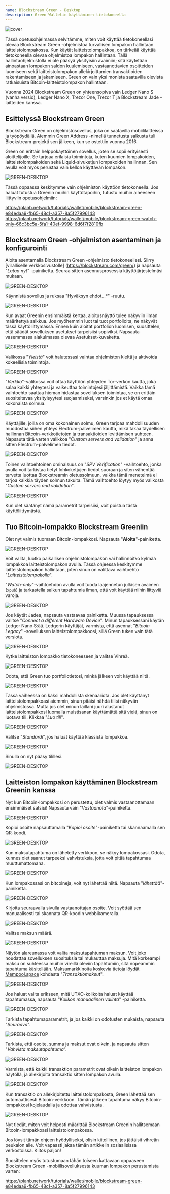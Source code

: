 ```yaml
---
name: Blockstream Green - Desktop
description: Green Walletin käyttäminen tietokoneella
---
```

![cover](assets/cover.webp)

Tässä opetusohjelmassa selvitämme, miten voit käyttää tietokoneellasi olevaa Blockstream Green -ohjelmistoa turvallisen lompakon hallintaan laitteistolompakossa. Kun käytät laitteistolompakkoa, on tärkeää käyttää tietokoneella olevaa ohjelmistoa lompakon hallintaan. Tällä hallintaohjelmistolla ei ole pääsyä yksityisiin avaimiin; sitä käytetään ainoastaan lompakon saldon kuulemiseen, vastaanottavien osoitteiden luomiseen sekä laitteistolompakon allekirjoittamien transaktioiden rakentamiseen ja jakamiseen. Green on vain yksi monista saatavilla olevista ratkaisuista Bitcoin-laitteistolompakon hallintaan.

Vuonna 2024 Blockstream Green on yhteensopiva vain Ledger Nano S (vanha versio), Ledger Nano X, Trezor One, Trezor T ja Blockstream Jade -laitteiden kanssa.

## Esittelyssä Blockstream Green

Blockstream Green on ohjelmistosovellus, joka on saatavilla mobiililaitteissa ja työpöydällä. Aiemmin Green Address -nimellä tunnetusta salkusta tuli Blockstream-projekti sen jälkeen, kun se ostettiin vuonna 2016.

Green on erittäin helppokäyttöinen sovellus, joten se sopii erityisesti aloittelijoille. Se tarjoaa erilaisia toimintoja, kuten kuumien lompakoiden, laitteistolompakoiden sekä Liquid-sivuketjun lompakoiden hallinnan. Sen avulla voit myös perustaa vain kelloa käyttävän lompakon.

![GREEN-DESKTOP](assets/fr/01.webp)

Tässä oppaassa keskitymme vain ohjelmiston käyttöön tietokoneella. Jos haluat tutustua Greenin muihin käyttötapoihin, tutustu muihin aiheeseen liittyviin opetusohjelmiin:

https://planb.network/tutorials/wallet/mobile/blockstream-green-e84edaa9-fb65-48c1-a357-8a5f27996143
https://planb.network/tutorials/wallet/mobile/blockstream-green-watch-only-66c3bc5a-5fa1-40ef-9998-6d6f7f2810fb
## Blockstream Green -ohjelmiston asentaminen ja konfigurointi

Aloita asentamalla Blockstream Green -ohjelmisto tietokoneellesi. Siirry [viralliselle verkkosivustolle] (https://blockstream.com/green/) ja napsauta "*Lataa nyt*" -painiketta. Seuraa sitten asennusprosessia käyttöjärjestelmäsi mukaan.

![GREEN-DESKTOP](assets/fr/02.webp)

Käynnistä sovellus ja ruksaa "Hyväksyn ehdot...*" -ruutu.

![GREEN-DESKTOP](assets/fr/03.webp)

Kun avaat Greenin ensimmäistä kertaa, aloitusnäyttö tulee näkyviin ilman määritettyä salkkua. Jos myöhemmin luot tai tuot portfolioita, ne näkyvät tässä käyttöliittymässä. Ennen kuin aloitat portfolion luomisen, suosittelen, että säädät sovelluksen asetukset tarpeisiisi sopiviksi. Napsauta vasemmassa alakulmassa olevaa Asetukset-kuvaketta.

![GREEN-DESKTOP](assets/fr/04.webp)

Valikossa "*Yleistä*" voit halutessasi vaihtaa ohjelmiston kieltä ja aktivoida kokeellisia toimintoja.

![GREEN-DESKTOP](assets/fr/05.webp)

"*Verkko*"-valikossa voit ottaa käyttöön yhteyden Tor-verkon kautta, joka salaa kaikki yhteytesi ja vaikeuttaa toimintojesi jäljittämistä. Vaikka tämä vaihtoehto saattaa hieman hidastaa sovelluksen toimintaa, se on erittäin suositeltavaa yksityisyytesi suojaamiseksi, varsinkin jos et käytä omaa kokonaista solmua.

![GREEN-DESKTOP](assets/fr/06.webp)

Käyttäjille, joilla on oma kokonainen solmu, Green tarjoaa mahdollisuuden muodostaa siihen yhteys Electrum-palvelimen kautta, mikä takaa täydellisen hallinnan Bitcoin-verkkotietojen ja transaktioiden levittämisen suhteen. Napsauta tätä varten valikkoa "*Custom servers and validation*" ja anna sitten Electrum-palvelimen tiedot.

![GREEN-DESKTOP](assets/fr/07.webp)

Toinen vaihtoehtoinen ominaisuus on "*SPV Verification*" -vaihtoehto, jonka avulla voit tarkistaa tietyt lohkoketjujen tiedot suoraan ja siten vähentää tarvetta luottaa Blockstreamin oletussolmuun, vaikka tämä menetelmä ei tarjoa kaikkia täyden solmun takuita. Tämä vaihtoehto löytyy myös valikosta "*Custom servers and validation*".

![GREEN-DESKTOP](assets/fr/08.webp)

Kun olet säätänyt nämä parametrit tarpeisiisi, voit poistua tästä käyttöliittymästä.

## Tuo Bitcoin-lompakko Blockstream Greeniin

Olet nyt valmis tuomaan Bitcoin-lompakkosi. Napsauta "**Aloita**"-painiketta.

![GREEN-DESKTOP](assets/fr/09.webp)

Voit valita, luotko paikallisen ohjelmistolompakon vai hallinnoitko kylmää lompakkoa laitteistolompakon avulla. Tässä ohjeessa keskitymme laitteistolompakon hallintaan, joten sinun on valittava vaihtoehto "*Laitteistolompakolla*".

"*Watch-only*"-vaihtoehdon avulla voit tuoda laajennetun julkisen avaimen (`xpub`) ja tarkastella salkun tapahtumia ilman, että voit käyttää niihin liittyviä varoja.

![GREEN-DESKTOP](assets/fr/10.webp)

Jos käytät Jadea, napsauta vastaavaa painiketta. Muussa tapauksessa valitse "*Connect a different Hardware Device*". Minun tapauksessani käytän Ledger Nano S:ää. Ledgerin käyttäjät, varmista, että asennat "*Bitcoin Legacy*" -sovelluksen laitteistolompakkoosi, sillä Green tukee vain tätä versiota.

![GREEN-DESKTOP](assets/fr/11.webp)

Kytke laitteiston lompakko tietokoneeseen ja valitse Vihreä.

![GREEN-DESKTOP](assets/fr/12.webp)

Odota, että Green tuo portfoliotietosi, minkä jälkeen voit käyttää niitä.

![GREEN-DESKTOP](assets/fr/13.webp)

Tässä vaiheessa on kaksi mahdollista skenaariota. Jos olet käyttänyt laitteistolompakkoasi aiemmin, sinun pitäisi nähdä tilisi näkyvän ohjelmistossa. Mutta jos olet minun laillani juuri alustanut laitteistolompakkosi luomalla muistisanan käyttämättä sitä vielä, sinun on luotava tili. Klikkaa "*Luo tili*".

![GREEN-DESKTOP](assets/fr/14.webp)

Valitse "*Standardi*", jos haluat käyttää klassista lompakkoa.

![GREEN-DESKTOP](assets/fr/15.webp)

Sinulla on nyt pääsy tilillesi.

![GREEN-DESKTOP](assets/fr/16.webp)

## Laitteiston lompakon käyttäminen Blockstream Greenin kanssa

Nyt kun Bitcoin-lompakkosi on perustettu, olet valmis vastaanottamaan ensimmäiset satsisi! Napsauta vain "*Vastaanota*"-painiketta.

![GREEN-DESKTOP](assets/fr/17.webp)

Kopioi osoite napsauttamalla "*Kopioi osoite*"-painiketta tai skannaamalla sen QR-koodi.

![GREEN-DESKTOP](assets/fr/18.webp)

Kun maksutapahtuma on lähetetty verkkoon, se näkyy lompakossasi. Odota, kunnes olet saanut tarpeeksi vahvistuksia, jotta voit pitää tapahtumaa muuttumattomana.

![GREEN-DESKTOP](assets/fr/19.webp)

Kun lompakossasi on bitcoineja, voit nyt lähettää niitä. Napsauta "*lähettää*"-painiketta.

![GREEN-DESKTOP](assets/fr/20.webp)

Kirjoita seuraavalla sivulla vastaanottajan osoite. Voit syöttää sen manuaalisesti tai skannata QR-koodin webbikameralla.

![GREEN-DESKTOP](assets/fr/21.webp)

Valitse maksun määrä.

![GREEN-DESKTOP](assets/fr/22.webp)

Näytön alareunassa voit valita maksutapahtuman maksun. Voit joko noudattaa sovelluksen suosituksia tai mukauttaa maksuja. Mitä korkeampi maksu on suhteessa muihin vireillä oleviin tapahtumiin, sitä nopeammin tapahtuma käsitellään. Maksumarkkinoita koskevia tietoja löydät [Mempool.space](https://mempool.space/) kohdasta "*Transaktiomaksut*".

![GREEN-DESKTOP](assets/fr/23.webp)

Jos haluat valita erikseen, mitä UTXO-kolikoita haluat käyttää tapahtumassa, napsauta "*Kolikon manuaalinen valinta*" -painiketta.

![GREEN-DESKTOP](assets/fr/24.webp)

Tarkista tapahtumaparametrit, ja jos kaikki on odotusten mukaista, napsauta "*Seuraava*".

![GREEN-DESKTOP](assets/fr/25.webp)

Tarkista, että osoite, summa ja maksut ovat oikein, ja napsauta sitten "*Vahvista maksutapahtuma*".

![GREEN-DESKTOP](assets/fr/26.webp)

Varmista, että kaikki transaktion parametrit ovat oikein laitteiston lompakon näytöllä, ja allekirjoita transaktio sitten lompakon avulla.

![GREEN-DESKTOP](assets/fr/27.webp)

Kun transaktio on allekirjoitettu laitteistolompakosta, Green lähettää sen automaattisesti Bitcoin-verkkoon. Tämän jälkeen tapahtuma näkyy Bitcoin-lompakkosi kojelaudalla ja odottaa vahvistusta.

![GREEN-DESKTOP](assets/fr/28.webp)

Nyt tiedät, miten voit helposti määrittää Blockstream Greenin hallitsemaan Bitcoin-lompakkoasi laitteistolompakossa.

Jos löysit tämän ohjeen hyödylliseksi, olisin kiitollinen, jos jättäisit vihreän peukalon alle. Voit vapaasti jakaa tämän artikkelin sosiaalisissa verkostoissa. Kiitos paljon!

Suosittelen myös tutustumaan tähän toiseen kattavaan oppaaseen Blockstream Green -mobiilisovelluksesta kuuman lompakon perustamista varten:

https://planb.network/tutorials/wallet/mobile/blockstream-green-e84edaa9-fb65-48c1-a357-8a5f27996143